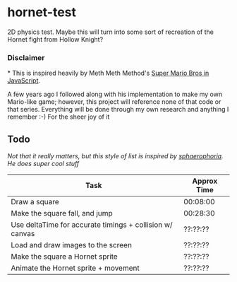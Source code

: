 # hornet-test

2D physics test. Maybe this will turn into some sort of recreation of the Hornet fight from Hollow Knight?


### Disclaimer
\* This is inspired heavily by Meth Meth Method's [Super Mario Bros in JavaScript](https://www.youtube.com/playlist?list=PLS8HfBXv9ZWWe8zXrViYbIM2Hhylx8DZx).

A few years ago I followed along with his implementation to make my own Mario-like game; however, this project will reference none of that code or that series. Everything will be done through my own research and anything I remember :-) For the sheer joy of it



## Todo

_Not that it really matters, but this style of list is inspired by [sphaerophoria](https://www.youtube.com/@sphaerophoria). He does super cool stuff_

| Task                                                          | Approx Time |
| ------------------------------------------------------------- | ----------- |
| Draw a square                                                 | 00:08:00    |
| Make the square fall, and jump                                | 00:28:30    |
| Use deltaTime for accurate timings + collision w/ canvas      | ??:??:??    |
| Load and draw images to the screen                            | ??:??:??    |
| Make the square a Hornet sprite                               | ??:??:??    |
| Animate the Hornet sprite + movement                          | ??:??:??    |
